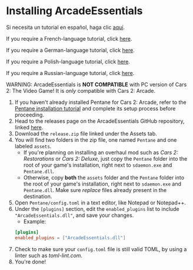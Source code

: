# Installing ArcadeEssentials

Si necesita un tutorial en español, haga clic [aquí](https://docs.google.com/SPANISH_TUTORIAL_HERE).

If you require a French-language tutorial, click [here](https://docs.google.com/FRENCH_TUTORIAL_HERE).

If you require a German-language tutorial, click [here](https://docs.google.com/GERMAN_TUTORIAL_HERE).

If you require a Polish-language tutorial, click [here](https://docs.google.com/POLISH_TUTORIAL_HERE).

If you require a Russian-language tutorial, click [here](https://docs.google.com/RUSSIAN_TUTORIAL_HERE).

WARNING: ArcadeEssentials is **NOT COMPATIBLE** with PC version of Cars 2: The Video Game! It is *only* compatible with Cars 2: Arcade.

1. If you haven't already installed Pentane for Cars 2: Arcade, refer to the [Pentane installation tutorial](../../../installation-and-setup.md) and complete its setup process before proceeding.
2. Head to the releases page on the ArcadeEssentials GitHub repository, linked [here](https://github.com/itsmeft24/ArcadeEssentials/releases/latest).
3. Download the `release.zip` file linked under the Assets tab.
4. You will find two folders in the zip file, one named `Pentane` and one labeled `assets`.
	- If you're planning on installing an overhaul mod such as *Cars 2: Restorations* or *Cars 2: Deluxe*, just copy the `Pentane` folder into the root of your game's installation, right next to `sdaemon.exe` and `Pentane.dll`.
	- Otherwise, copy **both** the `assets` folder and the `Pentane` folder into the root of your game's installation, right next to `sdaemon.exe` and `Pentane.dll`. Make sure *replace* files already present in the destination.
5. Open `Pentane/config.toml` in a text editor, like Notepad or Notepad++.
6. Under the `[plugins]` section, edit the `enabled_plugins` list to include `"ArcadeEssentials.dll"`, and save your changes.
	- Example:
	```toml
	[plugins]
	enabled_plugins = ["ArcadeEssentials.dll"]
	```
7. Check to make sure your `config.toml` file is still valid TOML, by using a linter such as *toml-lint.com*.
8. You're done!